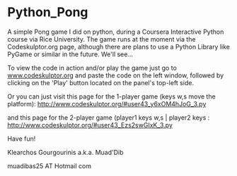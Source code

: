 # Python_Pong
A simple Pong game I did on python, during a Coursera Interactive Python course via Rice University. 
The game runs at the moment via the Codeskulptor.org page, although there are plans to use a Python Library like PyGame or 
similar in the future. We'll see...

To view the code in action and/or play the game just go to www.codeskulptor.org and paste the code on the left window,
followed by clicking on the 'Play' button located on the panel's top-left side.

Or you can just visit this page for the 1-player game (keys w,s move the platform): 
http://www.codeskulptor.org/#user43_y6xOM4hJoG_3.py

and this page for the 2-player game (player1 keys w,s | player2 keys : 
http://www.codeskulptor.org/#user43_Ezs2swGIxK_3.py

Have fun!

Klearchos Gourgourinis a.k.a. Muad'Dib

muadibas25 AT Hotmail com
